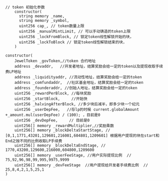 ```
// token 初始化参数
    constructor(
      string memory _name, 
      string memory _symbol,
      uint256 cap_, // token数量上限
      uint256 _manualMintLimit, // 可以手动铸造的token上限
      uint256 _lockFromBlock, // 锁定token线性解锁开始的块，
      uint256 _lockToBlock // 锁定token线性解锁结束的块，
    ) 
```
    constructor(
        JewelToken _govToken,//token 合约地址
        address _devaddr,   //开发者地址，结算奖励会给一定的token以及提现收取手续费LP地址
        address _liquidityaddr, //流动性地址，结算奖励会给一定的token
        address _comfundaddr,  //社区基金地址，结算奖励会给一定的token
        address _founderaddr, //创始人地址，结算奖励会给一定的token
        uint256 _rewardPerBlock, //每块奖励
        uint256 _startBlock,     //开始快
        uint256 _halvingAfterBlock, //多少块后减半，即多少块一个纪元
        uint256 _userDepFee,   //存lp的时候 current.globalAmount +_amount.mul(userDepFee) / (100); ，目前是0
        uint256 _devDepFee,     // 目前是0
        uint256[] memory _rewardMultiplier,//奖励乘数
        uint256[] memory _blockDeltaStartStage, // [0,1,1771,43201,129601,216001,604801,1209601] 根据用户提现的块在start和End之按不同的比例收取LP手续费
        uint256[] memory _blockDeltaEndStage, //  1770,43200,129600,216000,604800,1209600
        uint256[] memory _userFeeStage, //用户实际提现比例  //  75,92,96,98,99,995,9975,9999
        uint256[] memory _devFeeStage  //用户提现给开发者手续费比例  // 25,8,4,2,1,5,25,1
    ) 